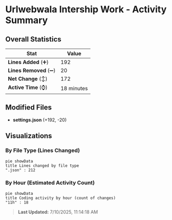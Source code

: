 # Urlwebwala Intership Work - Activity Summary 

## Overall Statistics

| Stat                   | Value                                                             |
| ---------------------- | ----------------------------------------------------------------- |
| **Lines Added** (➕)   | 192                                          |
| **Lines Removed** (➖) | 20                                        |
| **Net Change** (↕)    | 172                |
| **Active Time** (⌚)   | 18 minutes |


## Modified Files
- **settings.json** (+192, -20)

## Visualizations

### By File Type (Lines Changed)

```mermaid
pie showData
title Lines changed by file type
".json" : 212
```

### By Hour (Estimated Activity Count)

```mermaid
pie showData
title Coding activity by hour (count of changes)
"11h" : 18
```


> **Last Updated:** 7/10/2025, 11:14:18 AM